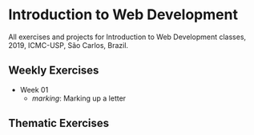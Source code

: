 # Introduction to Web Development
All exercises and projects for Introduction to Web Development classes, 2019, ICMC-USP, São Carlos, Brazil.

## Weekly Exercises
* Week 01
    * *marking*: Marking up a letter

## Thematic Exercises
